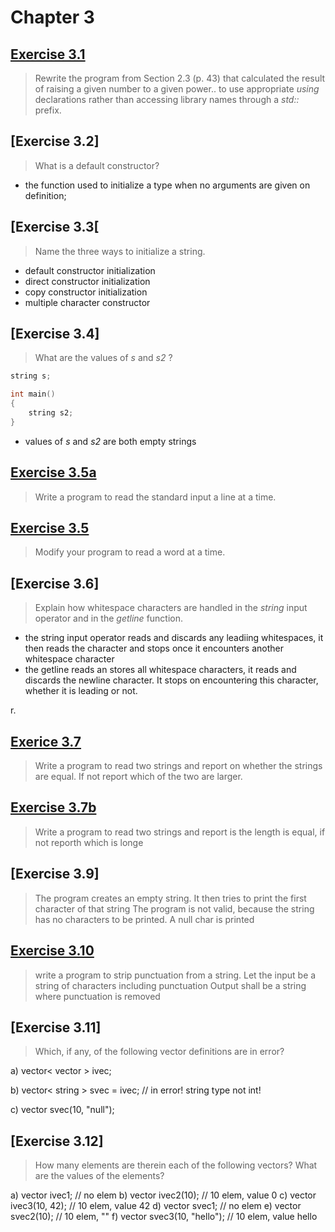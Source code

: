 # Chapter 3



## [Exercise 3.1](ex3_1/ex3_1/main.cpp)

> Rewrite the program from Section 2.3 (p. 43) that calculated the result of raising a given number to a given power.. to use appropriate *using* declarations rather than accessing library names through a *std::* prefix.

## [Exercise 3.2]
> What is a default constructor?

- the function used to initialize a type when no arguments are given on definition;


## [Exercise 3.3[
> Name the three ways to initialize a string.


- default constructor initialization
- direct constructor initialization
- copy constructor initialization
- multiple character constructor


## [Exercise 3.4]

> What are the values of *s* and *s2* ?

```cpp
string s;

int main()
{
	string s2;
}
```

- values of *s* and *s2* are both empty strings



## [Exercise 3.5a](ex3_5a/ex3_5a/main.cpp)

> Write a program to read the standard input a line at a time.



## [Exercise 3.5](ex3_5b/ex3_5b/main.cpp)

> Modify your program to read a word at a time.


## [Exercise 3.6]

> Explain how whitespace characters are handled in the *string* input operator and in the *getline* function.

- the string input operator reads and discards any leadiing whitespaces, it then reads the character and stops once it encounters another whitespace character
- the getline reads an stores all whitespace characters, it reads and discards the newline character. It stops on encountering this character, whether it is leading or not.

r.
## [Exerice 3.7](ex3_7/ex3_7/main.cpp)

> Write a program to read two strings and report on whether the strings are equal. If not report which of the two are larger.

## [Exercise 3.7b](ex3_7b/ex3_7b/main.cpp)

> Write a program to read two strings and report is the length is equal, if not reporth which is longe






## [Exercise 3.9]

> The program creates an empty string.
> It then tries to print the first character of that string
> The program is not valid, because the string has no characters to be printed. A null char is printed



## [Exercise 3.10](ex3_10/ex3_10/main.cpp)

> write a program to strip punctuation from a string.
> Let the input be a string of characters including punctuation
> Output shall be a string where punctuation is removed

 
## [Exercise 3.11]

> Which, if any, of the following vector definitions are in error?


a) vector< vector<int> > ivec;

b) vector< string > svec = ivec; // in error! string type not int!

c) vector<string> svec(10, "null");


## [Exercise 3.12]

> How many elements are therein each of the following vectors? 
> What are the values of the elements?

a) vector<int> ivec1;	// no elem
b) vector<int> ivec2(10);	// 10 elem, value 0
c) vector<int> ivec3(10, 42);	// 10 elem, value 42
d) vector<string> svec1;	// no elem
e) vector<string> svec2(10);	// 10 elem, ""
f) vector<string> svec3(10, "hello"); // 10 elem, value hello




























